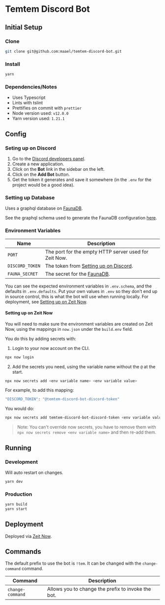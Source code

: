 # Temtem Discord Bot

## Initial Setup

### Clone

```sh
git clone git@github.com:maael/temtem-discord-bot.git
```

### Install

```sh
yarn
```

### Dependencies/Notes

- Uses Typescript
- Lints with tslint
- Prettifies on commit with `prettier`
- Node version used: `v12.0.0`
- Yarn version used: `1.21.1`

## Config

### Seting up on Discord

1. Go to the [Discord developers panel](https://discordapp.com/developers).
2. Create a new application.
3. Click on the **Bot** link in the sidebar on the left.
4. Click on the **Add Bot** button.
5. Get the token it generates and save it somewhere (in the `.env` for the project would be a good idea).

### Setting up Database

Uses a graphql database on [FaunaDB](https://dashboard.fauna.com/).

See the graphql schema used to generate the FaunaDB configuration [here](./docs/faunadb.gql).

### Environment Variables

| Name            | Description                                                    |
| --------------- | -------------------------------------------------------------- |
| `PORT`          | The port for the empty HTTP server used for Zeit Now.          |
| `DISCORD_TOKEN` | The token from [Setting up on Discord](#seting-up-on-discord). |
| `FAUNA_SECRET`  | The secret for the [FaunaDB](https://dashboard.fauna.com/).    |

You can see the expected environment variables in `.env.schema`, and the defaults in `.env.defaults`. Put your own values in `.env` so they don't end up in source control, this is what the bot will use when running locally. For deployment, see [Setting up on Zeit Now](#setting-up-on-zeit-now).

#### Setting up on Zeit Now

You will need to make sure the environment variables are created on Zeit Now, using the mappings in `now.json` under the `build.env` field.

You do this by adding secrets with:

1. Login to your now account on the CLI.

```sh
npx now login
```

2. Add the secrets you need, using the variable name without the `@` at the start.

```sh
npx now secrets add <env variable name> <env variable value>
```

For example, to add this mapping:

```sh
"DISCORD_TOKEN": "@temtem-discord-bot-discord-token"
```

You would do:

```sh
npx now secrets add temtem-discord-bot-discord-token <env variable value>
```

> Note: You can't override now secrets, you have to remove them with `npx now secrets remove <env variable name>` and then re-add them.

## Running

### Development

Will auto restart on changes.

```sh
yarn dev
```

### Production

```sh
yarn build
yarn start
```

## Deployment

Deployed via [Zeit Now](https://zeit.co/now).

## Commands

The default prefix to use the bot is `!tem`. It can be changed with the `change-command` command.

| Command          | Description                                        |
| ---------------- | -------------------------------------------------- |
| `change-command` | Allows you to change the prefix to invoke the bot. |
